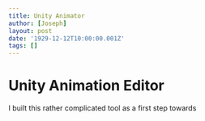 ```yaml
---
title: Unity Animator
author: [Joseph]
layout: post
date: '1929-12-12T10:00:00.001Z'
tags: []
---
```

Unity Animation Editor
===

I built this rather complicated tool as a first step towards 